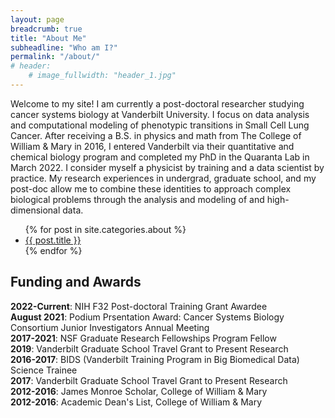 ```yaml
---
layout: page
breadcrumb: true
title: "About Me"
subheadline: "Who am I?"
permalink: "/about/"
# header:
    # image_fullwidth: "header_1.jpg"
---
```



Welcome to my site! I am currently a post-doctoral researcher studying cancer systems biology at Vanderbilt University. I focus on data analysis and computational modeling of phenotypic transitions in Small Cell Lung Cancer. After receiving a B.S. in physics and math from The College of William & Mary in 2016, I entered Vanderbilt via their quantitative and chemical biology program and completed my PhD in the Quaranta Lab in March 2022. I consider myself a physicist by training and a data scientist by practice. My research experiences in undergrad, graduate school, and my post-doc allow me to combine these identities to approach complex biological problems through the analysis and modeling of and high-dimensional data.

<ul>
    {% for post in site.categories.about %}
    <li><a href="{{ site.url }}{{ site.baseurl }}{{ post.url }}"><stronglist>{{ post.title }}</stronglist></a></li>
    {% endfor %}
</ul>



## Funding and Awards
<b>2022-Current</b>: NIH F32 Post-doctoral Training Grant Awardee \
<b>August 2021</b>: Podium Prsentation Award: Cancer Systems Biology Consortium Junior Investigators Annual Meeting \
<b>2017-2021</b>:  NSF Graduate Research Fellowships Program Fellow \
<b>2019</b>: Vanderbilt Graduate School Travel Grant to Present Research \
<b>2016-2017</b>: BIDS (Vanderbilt Training Program in Big Biomedical Data) Science Trainee \
<b>2017</b>: Vanderbilt Graduate School Travel Grant to Present Research \
<b>2012-2016</b>: James Monroe Scholar, College of William & Mary \
<b>2012-2016</b>: Academic Dean's List, College of William & Mary 

